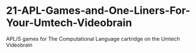 # 21-APL-Games-and-One-Liners-For-Your-Umtech-Videobrain
APL/S games for The Computational Language cartridge on the Umtech Videobrain
